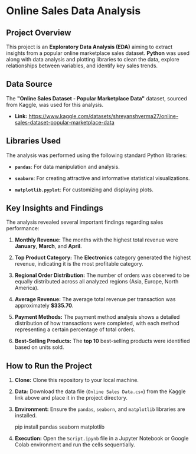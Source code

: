 # Online Sales Data Analysis

## Project Overview

This project is an **Exploratory Data Analysis (EDA)** aiming to extract insights from a popular online marketplace sales dataset. **Python** was used along with data analysis and plotting libraries to clean the data, explore relationships between variables, and identify key sales trends.

## Data Source

The **"Online Sales Dataset - Popular Marketplace Data"** dataset, sourced from Kaggle, was used for this analysis.

* **Link:** <https://www.kaggle.com/datasets/shreyanshverma27/online-sales-dataset-popular-marketplace-data>

## Libraries Used

The analysis was performed using the following standard Python libraries:

* **`pandas`**: For data manipulation and analysis.

* **`seaborn`**: For creating attractive and informative statistical visualizations.

* **`matplotlib.pyplot`**: For customizing and displaying plots.

## Key Insights and Findings

The analysis revealed several important findings regarding sales performance:

1. **Monthly Revenue:** The months with the highest total revenue were **January**, **March**, and **April**.

2. **Top Product Category:** The **Electronics** category generated the highest revenue, indicating it is the most profitable category.

3. **Regional Order Distribution:** The number of orders was observed to be equally distributed across all analyzed regions (Asia, Europe, North America).

4. **Average Revenue:** The average total revenue per transaction was approximately **$335.70**.

5. **Payment Methods:** The payment method analysis shows a detailed distribution of how transactions were completed, with each method representing a certain percentage of total orders.

6. **Best-Selling Products:** The **top 10** best-selling products were identified based on units sold.

## How to Run the Project

1. **Clone:** Clone this repository to your local machine.

2. **Data:** Download the data file (`Online Sales Data.csv`) from the Kaggle link above and place it in the project directory.

3. **Environment:** Ensure the `pandas`, `seaborn`, and `matplotlib` libraries are installed.
   
   pip install pandas seaborn matplotlib

4. **Execution:** Open the `Script.ipynb` file in a Jupyter Notebook or Google Colab environment and run the cells sequentially.

